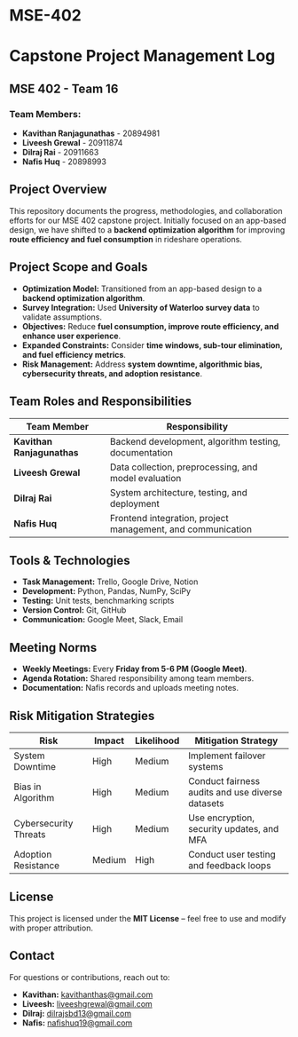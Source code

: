 # MSE-402
# Capstone Project Management Log

## MSE 402 - Team 16

### Team Members:
- **Kavithan Ranjagunathas** - 20894981  
- **Liveesh Grewal** - 20911874  
- **Dilraj Rai** - 20911663  
- **Nafis Huq** - 20898993  

## Project Overview
This repository documents the progress, methodologies, and collaboration efforts for our MSE 402 capstone project. Initially focused on an app-based design, we have shifted to a **backend optimization algorithm** for improving **route efficiency and fuel consumption** in rideshare operations.

## Project Scope and Goals
- **Optimization Model:** Transitioned from an app-based design to a **backend optimization algorithm**.  
- **Survey Integration:** Used **University of Waterloo survey data** to validate assumptions.  
- **Objectives:** Reduce **fuel consumption, improve route efficiency, and enhance user experience**.  
- **Expanded Constraints:** Consider **time windows, sub-tour elimination, and fuel efficiency metrics**.  
- **Risk Management:** Address **system downtime, algorithmic bias, cybersecurity threats, and adoption resistance**.  

## Team Roles and Responsibilities
| Team Member | Responsibility |
|-------------|---------------|
| **Kavithan Ranjagunathas** | Backend development, algorithm testing, documentation |
| **Liveesh Grewal** | Data collection, preprocessing, and model evaluation |
| **Dilraj Rai** | System architecture, testing, and deployment |
| **Nafis Huq** | Frontend integration, project management, and communication |

## Tools & Technologies
- **Task Management:** Trello, Google Drive, Notion  
- **Development:** Python, Pandas, NumPy, SciPy  
- **Testing:** Unit tests, benchmarking scripts  
- **Version Control:** Git, GitHub  
- **Communication:** Google Meet, Slack, Email  

## Meeting Norms
- **Weekly Meetings:** Every **Friday from 5-6 PM (Google Meet)**.  
- **Agenda Rotation:** Shared responsibility among team members.  
- **Documentation:** Nafis records and uploads meeting notes.  

## Risk Mitigation Strategies
| Risk | Impact | Likelihood | Mitigation Strategy |
|------|--------|------------|----------------------|
| System Downtime | High | Medium | Implement failover systems |
| Bias in Algorithm | High | Medium | Conduct fairness audits and use diverse datasets |
| Cybersecurity Threats | High | Medium | Use encryption, security updates, and MFA |
| Adoption Resistance | Medium | High | Conduct user testing and feedback loops |

## License
This project is licensed under the **MIT License** – feel free to use and modify with proper attribution.

## Contact
For questions or contributions, reach out to:  
- **Kavithan:** kavithanthas@gmail.com  
- **Liveesh:** liveeshgrewal@gmail.com  
- **Dilraj:** dilrajsbd13@gmail.com  
- **Nafis:** nafishuq19@gmail.com  

